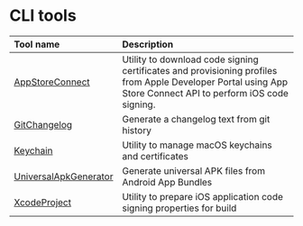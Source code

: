 
CLI tools
=========

|Tool name|Description|
| :--- | :--- |
|[AppStoreConnect](app-store-connect.md)|Utility to download code signing certificates and provisioning profiles    from Apple Developer Portal using App Store Connect API to perform iOS code signing.|
|[GitChangelog](git-changelog.md)|Generate a changelog text from git history|
|[Keychain](keychain.md)|Utility to manage macOS keychains and certificates|
|[UniversalApkGenerator](universal-apk.md)|Generate universal APK files from Android App Bundles|
|[XcodeProject](xcode-project.md)|Utility to prepare iOS application code signing properties for build|
